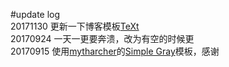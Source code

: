 #update log
<br>20171130 更新一下博客模板[TeXt](https://github.com/kitian616/jekyll-TeXt-theme)
<br>20170924 一天一更要奔溃，改为有空的时候更
<br>20170915 使用[mytharcher](https://github.com/mytharcher)的[Simple Gray](https://github.com/mytharcher/SimpleGray)模板，感谢
